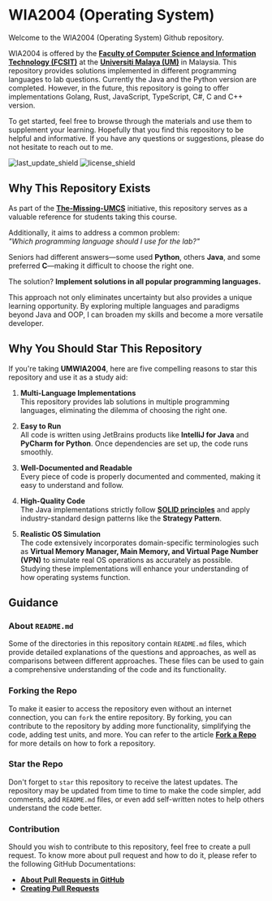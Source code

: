 # WIA2004 (Operating System)

Welcome to the WIA2004 (Operating System) Github repository.

WIA2004 is offered by the [**Faculty of Computer Science and Information Technology (FCSIT)**](http://www.fsktm.um.edu.my/) at the  [**Universiti Malaya (UM)**](https://www.um.edu.my/) in Malaysia. This repository provides solutions implemented in different programming languages to lab questions. Currently the Java and the Python version are completed. However, in the future, this repository is going to offer implementations Golang, Rust, JavaScript, TypeScript, C#, C and C++ version.

To get started, feel free to browse through the materials and use them to supplement your learning. Hopefully that you find this repository to be helpful and informative. If you have any questions or suggestions, please do not hesitate to reach out to me.

![last_update_shield](https://img.shields.io/badge/Last%20Update-April%202023-orange)
![license_shield](https://img.shields.io/github/license/fyiernzy/UM-WIA1002)

## Why This Repository Exists  

As part of the **[The-Missing-UMCS](https://github.com/The-Missing-UMCS)** initiative, this repository serves as a valuable reference for students taking this course.  

Additionally, it aims to address a common problem:  
*"Which programming language should I use for the lab?"*  

Seniors had different answers—some used **Python**, others **Java**, and some preferred **C**—making it difficult to choose the right one.  

The solution? **Implement solutions in all popular programming languages.**  

This approach not only eliminates uncertainty but also provides a unique learning opportunity. By exploring multiple languages and paradigms beyond Java and OOP, I can broaden my skills and become a more versatile developer.

## Why You Should Star This Repository  

If you're taking **UMWIA2004**, here are five compelling reasons to star this repository and use it as a study aid:  

1. **Multi-Language Implementations**  
   This repository provides lab solutions in multiple programming languages, eliminating the dilemma of choosing the right one.  

2. **Easy to Run**  
   All code is written using JetBrains products like **IntelliJ for Java** and **PyCharm for Python**. Once dependencies are set up, the code runs smoothly.  

3. **Well-Documented and Readable**  
   Every piece of code is properly documented and commented, making it easy to understand and follow.  

4. **High-Quality Code**  
   The Java implementations strictly follow **[SOLID principles](https://en.wikipedia.org/wiki/SOLID)** and apply industry-standard design patterns like the **Strategy Pattern**.  

5. **Realistic OS Simulation**  
   The code extensively incorporates domain-specific terminologies such as **Virtual Memory Manager, Main Memory, and Virtual Page Number (VPN)** to simulate real OS operations as accurately as possible. Studying these implementations will enhance your understanding of how operating systems function.

## Guidance

### About `README.md`

Some of the directories in this repository contain `README.md` files, which provide detailed explanations of the questions and approaches, as well as comparisons between different approaches. These files can be used to gain a comprehensive understanding of the code and its functionality.

### Forking the Repo

To make it easier to access the repository even without an internet connection, you can `fork` the entire repository. By forking, you can contribute to the repository by adding more functionality, simplifying the code, adding test units, and more. You can refer to the article [**Fork a Repo**](https://docs.github.com/en/get-started/quickstart/fork-a-repo) for more details on how to fork a repository.

### Star the Repo

Don't forget to `star` this repository to receive the latest updates. The repository may be updated from time to time to make the code simpler, add comments, add `README.md` files, or even add self-written notes to help others understand the code better.

### Contribution

Should you wish to contribute to this repository, feel free to create a pull request. To know more about pull request and how to do it, please refer to the following GitHub Documentations:

* [**About Pull Requests in GitHub**](https://docs.github.com/en/pull-requests/collaborating-with-pull-requests/proposing-changes-to-your-work-with-pull-requests/about-pull-requests)
* [**Creating Pull Requests**](https://docs.github.com/en/pull-requests/collaborating-with-pull-requests/proposing-changes-to-your-work-with-pull-requests/creating-a-pull-request)
